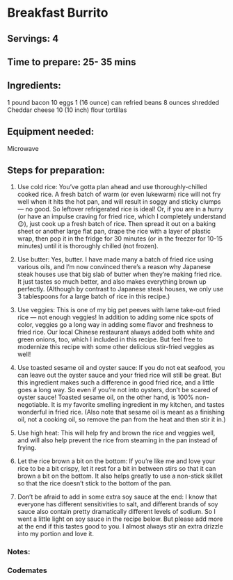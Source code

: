 # Breakfast Burrito

## Servings: 4

## Time to prepare: 25- 35 mins

## Ingredients:
1 pound bacon
10 eggs
1 (16 ounce) can refried beans
8 ounces shredded Cheddar cheese
10 (10 inch) flour tortillas

## Equipment needed:
Microwave

## Steps for preparation:

1) Use cold rice: You’ve gotta plan ahead and use thoroughly-chilled cooked rice.  A fresh batch of warm (or even lukewarm) rice will not fry well when it hits the hot pan, and will result in soggy and sticky clumps — no good.  So leftover refrigerated rice is ideal!  Or, if you are in a hurry (or have an impulse craving for fried rice, which I completely understand 😉), just cook up a fresh batch of rice.  Then spread it out on a baking sheet or another large flat pan, drape the rice with a layer of plastic wrap, then pop it in the fridge for 30 minutes (or in the freezer for 10-15 minutes) until it is thoroughly chilled (not frozen).

2) Use butter: Yes, butter.  I have made many a batch of fried rice using various oils, and I’m now convinced there’s a reason why Japanese steak houses use that big slab of butter when they’re making fried rice.  It just tastes so much better, and also makes everything brown up perfectly.  (Although by contrast to Japanese steak houses, we only use 3 tablespoons for a large batch of rice in this recipe.)

3) Use veggies: This is one of my big pet peeves with lame take-out fried rice — not enough veggies!  In addition to adding some nice spots of color, veggies go a long way in adding some flavor and freshness to fried rice.  Our local Chinese restaurant always added both white and green onions, too, which I included in this recipe.  But feel free to modernize this recipe with some other delicious stir-fried veggies as well!

4)  Use toasted sesame oil and oyster sauce: If you do not eat seafood, you can leave out the oyster sauce and your fried rice will still be great.  But this ingredient makes such a difference in good fried rice, and a little goes a long way.  So even if you’re not into oysters, don’t be scared of oyster sauce!  Toasted sesame oil, on the other hand, is 100% non-negotiable.  It is my favorite smelling ingredient in my kitchen, and tastes wonderful in fried rice.  (Also note that sesame oil is meant as a finishing oil, not a cooking oil, so remove the pan from the heat and then stir it in.)

5) Use high heat: This will help fry and brown the rice and veggies well, and will also help prevent the rice from steaming in the pan instead of frying.

6) Let the rice brown a bit on the bottom: If you’re like me and love your rice to be a bit crispy, let it rest for a bit in between stirs so that it can brown a bit on the bottom.  It also helps greatly to use a non-stick skillet so that the rice doesn’t stick to the bottom of the pan.

7) Don’t be afraid to add in some extra soy sauce at the end: I know that everyone has different sensitivities to salt, and different brands of soy sauce also contain pretty dramatically different levels of sodium.  So I went a little light on soy sauce in the recipe below.  But please add more at the end if this tastes good to you.  I almost always stir an extra drizzle into my portion and love it.

### Notes:



### Codemates #
